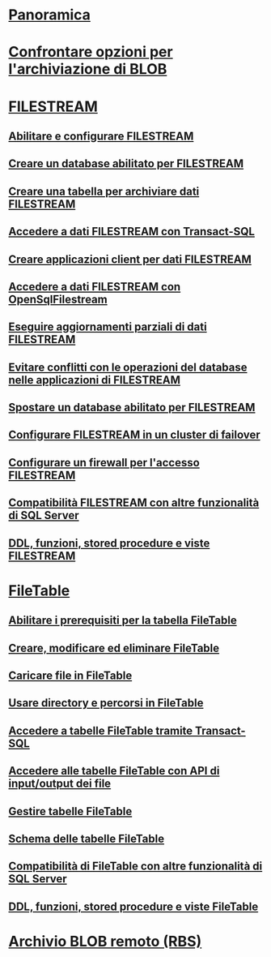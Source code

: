 # [Panoramica](binary-large-object-blob-data-sql-server.md)  
# [Confrontare opzioni per l'archiviazione di BLOB](compare-options-for-storing-blobs-sql-server.md)  
# [FILESTREAM](filestream-sql-server.md)  
## [Abilitare e configurare FILESTREAM](enable-and-configure-filestream.md)  
## [Creare un database abilitato per FILESTREAM](create-a-filestream-enabled-database.md)  
## [Creare una tabella per archiviare dati FILESTREAM](create-a-table-for-storing-filestream-data.md)  
## [Accedere a dati FILESTREAM con Transact-SQL](access-filestream-data-with-transact-sql.md)  
## [Creare applicazioni client per dati FILESTREAM](create-client-applications-for-filestream-data.md)  
## [Accedere a dati FILESTREAM con OpenSqlFilestream](access-filestream-data-with-opensqlfilestream.md)  
## [Eseguire aggiornamenti parziali di dati FILESTREAM](make-partial-updates-to-filestream-data.md)  
## [Evitare conflitti con le operazioni del database nelle applicazioni di FILESTREAM](avoid-conflicts-with-database-operations-in-filestream-applications.md)  
## [Spostare un database abilitato per FILESTREAM](move-a-filestream-enabled-database.md)  
## [Configurare FILESTREAM in un cluster di failover](set-up-filestream-on-a-failover-cluster.md)  
## [Configurare un firewall per l'accesso FILESTREAM](configure-a-firewall-for-filestream-access.md)  
## [Compatibilità FILESTREAM con altre funzionalità di SQL Server](filestream-compatibility-with-other-sql-server-features.md)  
## [DDL, funzioni, stored procedure e viste FILESTREAM](filestream-ddl-functions-stored-procedures-and-views.md)  
# [FileTable](filetables-sql-server.md)  
## [Abilitare i prerequisiti per la tabella FileTable](enable-the-prerequisites-for-filetable.md)  
## [Creare, modificare ed eliminare FileTable](create-alter-and-drop-filetables.md)  
## [Caricare file in FileTable](load-files-into-filetables.md)  
## [Usare directory e percorsi in FileTable](work-with-directories-and-paths-in-filetables.md)  
## [Accedere a tabelle FileTable tramite Transact-SQL](access-filetables-with-transact-sql.md)  
## [Accedere alle tabelle FileTable con API di input/output dei file](access-filetables-with-file-input-output-apis.md)  
## [Gestire tabelle FileTable](manage-filetables.md)  
## [Schema delle tabelle FileTable](filetable-schema.md)  
## [Compatibilità di FileTable con altre funzionalità di SQL Server](filetable-compatibility-with-other-sql-server-features.md)  
## [DDL, funzioni, stored procedure e viste FileTable](filetable-ddl-functions-stored-procedures-and-views.md)  
# [Archivio BLOB remoto (RBS)](remote-blob-store-rbs-sql-server.md)  

